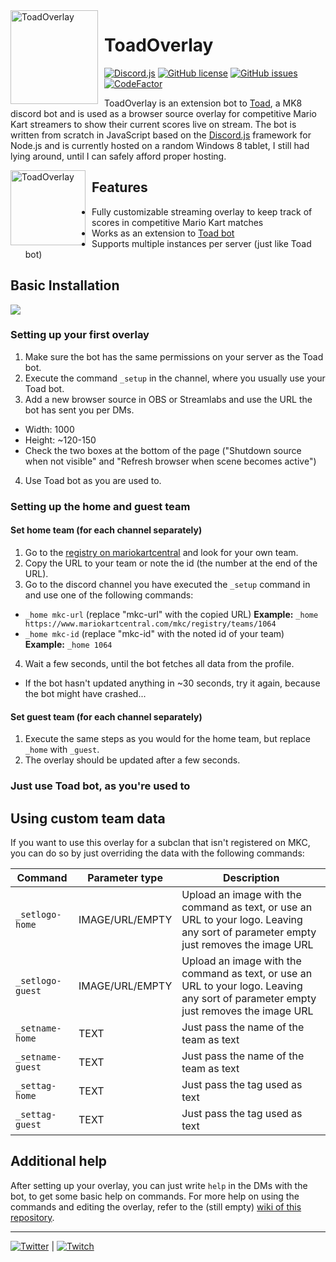 <img width="140" height="150" align="left" style="float: left; margin: 0 10px 0 0;" alt="ToadOverlay" src="http://toad.darkstormgames.de/images/tip-toad1.png">  

# ToadOverlay

[![Discord.js](https://img.shields.io/badge/discord.js-v12.5.1-blue.svg?logo=npm)](https://github.com/discordjs)
[![GitHub license](https://img.shields.io/badge/license-GPL--3.0-blue)](https://github.com/darkstormgames/ToadOverlay/blob/master/LICENSE)
[![GitHub issues](https://img.shields.io/github/issues-raw/darkstormgames/ToadOverlay)](https://github.com/darkstormgames/ToadOverlay/issues)
[![CodeFactor](https://www.codefactor.io/repository/github/darkstormgames/toadoverlay/badge)](https://www.codefactor.io/repository/github/darkstormgames/toadoverlay)



ToadOverlay is an extension bot to [Toad](https://www.mariokartcentral.com/forums/index.php?threads/toadv2-a-discord-bot-for-mk8.532/), a MK8 discord bot and is used as a browser source overlay for competitive Mario Kart streamers to show their current scores live on stream.
The bot is written from scratch in JavaScript based on the [Discord.js](https://github.com/discordjs) framework for Node.js and is currently hosted on a random Windows 8 tablet, I still had lying around, until I can safely afford proper hosting.

<img height="120" align="left" style="float: left; margin: 0 10px 0 0;" alt="ToadOverlay" src="http://hosting133705.a2f81.netcup.net/toad.darkstormgames/images/overlay_sample.gif"> 

## Features

* Fully customizable streaming overlay to keep track of scores in competitive Mario Kart matches
* Works as an extension to [Toad bot](https://www.mariokartcentral.com/forums/index.php?threads/toadv2-a-discord-bot-for-mk8.532/)
* Supports multiple instances per server (just like Toad bot)

## Basic Installation
[![](https://img.shields.io/badge/ToadOverlay-invite-success?logo=discord&colorB=7289DA)](https://discord.com/api/oauth2/authorize?client_id=710403066213433385&permissions=0&scope=bot)

### Setting up your first overlay

1. Make sure the bot has the same permissions on your server as the Toad bot.
2. Execute the command `_setup` in the channel, where you usually use your Toad bot.
3. Add a new browser source in OBS or Streamlabs and use the URL the bot has sent you per DMs.
  * Width: 1000
  * Height: ~120-150
  * Check the two boxes at the bottom of the page ("Shutdown source when not visible" and "Refresh browser when scene becomes active")
4. Use Toad bot as you are used to.

### Setting up the home and guest team
#### Set home team (for each channel separately)

1. Go to the [registry on mariokartcentral](https://www.mariokartcentral.com/mkc/registry/teams/category/150cc) and look for your own team.
2. Copy the URL to your team or note the id (the number at the end of the URL).
3. Go to the discord channel you have executed the `_setup` command in and use one of the following commands:
  * `_home mkc-url` (replace "mkc-url" with the copied URL) **Example:** `_home https://www.mariokartcentral.com/mkc/registry/teams/1064`
  * `_home mkc-id` (replace "mkc-id" with the noted id of your team) **Example:** `_home 1064`
4. Wait a few seconds, until the bot fetches all data from the profile.
  * If the bot hasn't updated anything in ~30 seconds, try it again, because the bot might have crashed...
  
#### Set guest team (for each channel separately)
1. Execute the same steps as you would for the home team, but replace `_home` with `_guest`.
2. The overlay should be updated after a few seconds.

### Just use Toad bot, as you're used to 

## Using custom team data
If you want to use this overlay for a subclan that isn't registered on MKC, you can do so by just overriding the data with the following commands:

| Command | Parameter type | Description |
| --- | --- | --- |
| `_setlogo-home` | IMAGE/URL/EMPTY | Upload an image with the command as text, or use an URL to your logo. Leaving any sort of parameter empty just removes the image URL |
| `_setlogo-guest` | IMAGE/URL/EMPTY | Upload an image with the command as text, or use an URL to your logo. Leaving any sort of parameter empty just removes the image URL |
| `_setname-home` | TEXT | Just pass the name of the team as text |
| `_setname-guest` | TEXT | Just pass the name of the team as text |
| `_settag-home` | TEXT | Just pass the tag used as text |
| `_settag-guest` | TEXT | Just pass the tag used as text |

## Additional help
After setting up your overlay, you can just write `help` in the DMs with the bot, to get some basic help on commands.
For more help on using the commands and editing the overlay, refer to the (still empty) [wiki of this repository](https://github.com/darkstormgames/ToadOverlay/wiki).

----------------------------

[![Twitter](https://img.shields.io/twitter/follow/darkstormgames?logo=twitter)](https://twitter.com/darkstormgames) | [![Twitch](http://img.shields.io/twitch/status/rollo_dev)](https://twitch.tv/rollo_dev)
